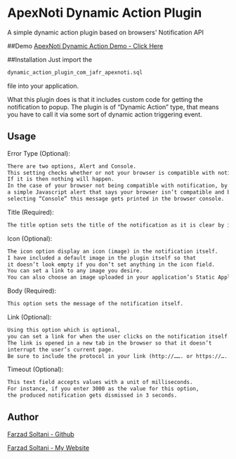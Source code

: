 # ApexNoti Dynamic Action Plugin
A simple dynamic action plugin based on browsers' Notification API

##Demo
[ApexNoti Dynamic Action Demo - Click Here](https://apex.oracle.com/pls/apex/f?p=9468:2)

##Installation
Just import the 
```html
dynamic_action_plugin_com_jafr_apexnoti.sql
```
file into your application.

What this plugin does is that it includes custom code for getting the notification to popup. 
The plugin is of “Dynamic Action” type, that means you have to call it via some sort of dynamic action triggering event. 

## Usage

Error Type (Optional):
```html
There are two options, Alert and Console. 
This setting checks whether or not your browser is compatible with notifications. 
If it is then nothing will happen. 
In the case of your browser not being compatible with notification, by choosing “Alert” you will receive
a simple Javascript alert that says your browser isn’t compatible and by 
selecting “Console” this message gets printed in the browser console.
```


Title (Required):
```html
The title option sets the title of the notification as it is clear by its name.
```

Icon (Optional):
```html
The icon option display an icon (image) in the notification itself. 
I have included a default image in the plugin itself so that 
it doesn’t look empty if you don’t set anything in the icon field. 
You can set a link to any image you desire. 
You can also choose an image uploaded in your application’s Static Application Files.
```

Body (Required):
```html
This option sets the message of the notification itself.
```

Link (Optional):
```html
Using this option which is optional, 
you can set a link for when the user clicks on the notification itself. 
The link is opened in a new tab in the browser so that it doesn’t 
interrupt the user’s current page. 
Be sure to include the protocol in your link (http://……. or https://…..).
```

Timeout (Optional):
```html
This text field accepts values with a unit of milliseconds. 
For instance, if you enter 3000 as the value for this option, 
the produced notification gets dismissed in 3 seconds.
```


## Author

[Farzad Soltani - Github](https://github.com/farzadso)

[Farzad Soltani - My Website](http://www.farzadsoltani.com/blog)
